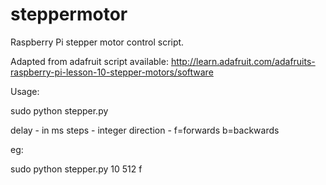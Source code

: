 steppermotor
============

Raspberry Pi stepper motor control script. 

Adapted from adafruit script available:
http://learn.adafruit.com/adafruits-raspberry-pi-lesson-10-stepper-motors/software


Usage:

sudo python stepper.py <delay> <steps> <direction>

delay - in ms
steps - integer
direction - f=forwards b=backwards


eg:

sudo python stepper.py 10 512 f
